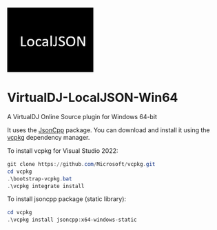 ![logo](https://github.com/djcel/VirtualDJ-localJSON-Win64/blob/main/website.JPG?raw=true "")
# VirtualDJ-LocalJSON-Win64
A VirtualDJ Online Source plugin for Windows 64-bit

It uses the [JsonCpp](https://github.com/open-source-parsers/jsoncpp) package. You can download and install it using the [vcpkg](https://github.com/Microsoft/vcpkg/) dependency manager.

To install vcpkg for Visual Studio 2022:
```powershell
git clone https://github.com/Microsoft/vcpkg.git
cd vcpkg
.\bootstrap-vcpkg.bat
.\vcpkg integrate install
```

To install jsoncpp package (static library):
```powershell
cd vcpkg
.\vcpkg install jsoncpp:x64-windows-static
